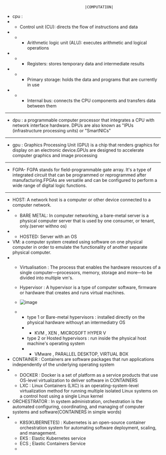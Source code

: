                                         |COMPUTATION|
                
-  cpu :
- - Control unit (CU): directs the flow of instructions and data
- -  - Arithmetic logic unit (ALU): executes arithmetic and logical operations
- - - Registers: stores temporary data and intermediate results
- - - Primary storage: holds the data and programs that are currently in use
- - - Internal bus: connects the CPU components and transfers data between them
-------------
- dpu  : a programmable computer processor that integrates a CPU with network interface hardware. DPUs are also known as "IPUs (infrastructure processing units) or "SmartNICs"
-------------
- gpu : Graphics Processing Unit (GPU) is a chip that renders graphics for display on an electronic device.GPUs are designed to accelerate computer graphics and image processing
-------------------
- FGPA- FGPA stands for field-programmable gate array. It's a type of integrated circuit that can be programmed or reprogrammed after manufacturing.FPGAs are versatile and can be configured to perform a wide range of digital logic functions.
--------------------------
- HOST: A network host is a computer or other device connected to a computer network.
- - BARE METAL: In computer networking, a bare-metal server is a physical computer server that is used by one consumer, or tenant, only.(server withno os)
- - HOSTED: Server with an OS
- VM: a computer system created using software on one physical computer in order to emulate the functionality of another separate physical computer.
- - Virtualisation : The process that enables the hardware resources of a single computer—processors, memory, storage and more—to be divided into multiple vm's.
  - Hypervisor : A hypervisor is a type of computer software, firmware or hardware that creates and runs virtual machines.
  - ![image](https://github.com/Rudrakshrawal/Keywords/assets/144530387/ebadeafd-106a-403e-883a-002d00db964b)

  - - type 1 or Bare-metal hypervisors : installed directly on the physical hardware withouyt an intermediatry OS
    - - KVM , XEN , MICROSOFT HYPER V
    - type 2 or Hosted hypervisors :  run inside the physical host machine's operating system
    - - VMware , PARALLEL DESKTOP, VIRTUAL BOX
- CONTAINER : Containers are software packages that run applications independently of the underlying operating system
- - DOCKER : Docker is a set of platform as a service products that use OS-level virtualization to deliver software in CONTAINERS
  - LXC : Linux Containers (LXC) is an operating-system-level virtualization method for running multiple isolated Linux systems on a control host using a single Linux kernel
 - ORCHESTRATOR : In system administration, orchestration is the automated configuring, coordinating, and managing of computer systems and software(CONTAINERS in simple words)
 - - K8S(KUBERNETES) : Kubernetes is an open-source container orchestration system for automating software deployment, scaling, and management.
   - EKS : Elastic Kubernetes service
   - ECS ; Elastic Containers Service
   - 
